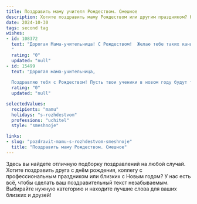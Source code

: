 ```yaml
---
title: Поздравить маму учителя Рождеством. Смешное
description: Хотите поздравить маму Рождеством или другим праздником? Наш ИИ создаст незабываемое поздравление, а вы обязательно выделитесь среди других.  
date: 2024-10-30
tags: second tag
wishes:
- id: 108372
  text: "Дорогая Мама-учительница! С Рождеством!  Желаю тебе таких каникул, чтобы даже самый строптивый ученик показался ангелочком, а праздничный стол ломился от вкусностей, которые ты сама не успела бы съесть, даже если бы использовала все свои педагогические хитрости! Пусть Новый год принесет тебе море позитива, гору подарков и  отличное настроение, ну, и, конечно,  отличных учеников в новом году (хотя бы на время каникул!).
  "
  rating: "0"
  updated: "null"
- id: 15499
  text: "Дорогая мама-учительница,
  
  Поздравляю тебя с Рождеством! Пусть твои ученики в новом году будут такими же умными и послушными, как снежинки на уроке – летают, но не попадают в глаза! Пусть твои уроки будут светлыми и радостными, как новогодняя елка, а домашние задания – легкими и понятными, как снеговик, который сам себя строит! Счастья, здоровья и успехов в новом учебном году!"
  rating: "0"
  updated: "null"

selectedValues:
  recipients: "mamu"
  holidays: "s-rozhdestvom"
  professions: "uchitel"
  style: "smeshnoje"

links:
- slug: "pozdravit-mamu-s-rozhdestvom-smeshnoje"
  title: "Поздравить маму Рождеством. Смешное"
---
```


Здесь вы найдете отличную подборку поздравлений на любой случай.
Хотите поздравить друга с днём рождения, коллегу с профессиональным праздником или близких с Новым годом? У нас есть всё, чтобы сделать ваш поздравительный текст незабываемым. Выбирайте нужную категорию и находите лучшие слова для ваших близких и друзей!
